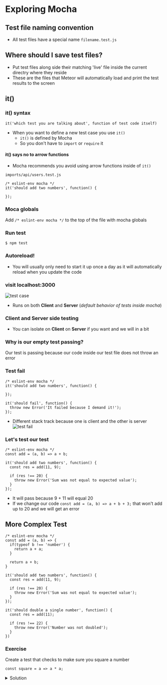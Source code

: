 # Exploring Mocha

## Test file naming convention
* All test files have a special name `filename.test.js`

## Where should I save test files?
* Put test files along side their matching 'live' file inside the current directry where they reside
* These are the files that Meteor will automatically load and print the test results to the screen

## it()

### it() syntax
`it('which test you are talking about', function of test code itself)`

* When you want to define a new test case you use `it()`
    - `it()` is defined by Mocha
    - So you don't have to `import` or `require` it

#### it() says no to arrow functions
* Mocha recommends you avoid using arrow functions inside of `it()`

`imports/api/users.test.js`

```
/* eslint-env mocha */
it('should add two numbers', function() {

});
```

### Moca globals
Add `/* eslint-env mocha */` to the top of the file with mocha globals

### Run test
`$ npm test`

### Autoreload!
* You will usually only need to start it up once a day as it will automatically reload when you update the code

### visit localhost:3000
![test case](https://i.imgur.com/VD0OMIY.png)

* Runs on both **Client** and **Server** (_default behavior of tests inside mocha_)

### Client and Server side testing
* You can isolate on **Client** on **Server** if you want and we will in a bit

### Why is our empty test passing?
Our test is passing because our code inside our test file does not throw an error

### Test fail
```
/* eslint-env mocha */
it('should add two numbers', function() {

});

it('should fail', function() {
  throw new Error('It failed because I demand it!');  
});
```

* Different stack track because one is client and the other is server
![test fail](https://i.imgur.com/P1GTxIw.png)

### Let's test our test
```
/* eslint-env mocha */
const add = (a, b) => a + b;

it('should add two numbers', function() {
  const res = add(11, 9);

  if (res !== 20) {
    throw new Error('Sum was not equal to expected value');
  }
});
```

* It will pass because 9 + 11 will equal 20
* If we change our code `const add = (a, b) => a + b + 3;` that won't add up to 20 and we will get an error

## More Complex Test
```
/* eslint-env mocha */
const add = (a, b) => {
  if(typeof b !== 'number') {
    return a + a;
  }

  return a + b;
}

it('should add two numbers', function() {
  const res = add(11, 9);

  if (res !== 20) {
    throw new Error('Sum was not equal to expected value');
  }
});

it('should double a single number', function() {
  const res = add(11);

  if (res !== 22) {
    throw new Error('Number was not doubled');
  }
})
```

### Exercise
Create a test that checks to make sure you square a number

`const square = a => a * a;`

<details>
  <summary>Solution</summary>
```
/* eslint-env mocha */
const square = (a) => a * a;

it('should square a number', function() {
  const res = square(10);

  if (res !== 100) {
    throw new Error('Number was not squared');
  }
});
```

Result should pass

![passes!](https://i.imgur.com/aA1THNA.png)
</details>

## `describe()`
Allows you to groups tests

* We use `describe()` only for formatting purposes
* Call `describe('method your test is for', function for test)`

```
/* eslint-env mocha */
const add = (a, b) => {
  if(typeof b !== 'number') {
    return a + a;
  }

  return a + b;
}
describe('add', function() {
  it('should add two numbers', function() {
    const res = add(11, 9);

    if (res !== 20) {
      throw new Error('Sum was not equal to expected value');
    }
  });

  it('should double a single number', function() {
    const res = add(11);

    if (res !== 22) {
      throw new Error('Number was not doubled');
    }
  });
});
```

Now we have an `add` test group heading

![describe()](https://i.imgur.com/HPxmaEk.png)

## Exercise
Put square inside its own describe block and call it `square`

<details>
  <summary>Solution</summary>
```
/* eslint-env mocha */
describe('square', function() {
  it('should square a number', function() {
    const res = square(10);

    if (res !== 100) {
      throw new Error('Number was not squared');
    }
  });
});
```

We now have two groupings of tests

![tests pass](https://i.imgur.com/HfwjQAR.png)
</details>



